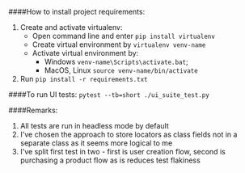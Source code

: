####How to install project requirements:
1. Create and activate virtualenv:
	- Open command line and enter `pip install virtualenv`
	- Create virtual environment by `virtualenv venv-name`
	- Activate virtual environment by: 
		- Windows `venv-name\Scripts\activate.bat`;
		- MacOS, Linux `source venv-name/bin/activate`
2. Run `pip install -r requirements.txt`

####To run UI tests:
`pytest --tb=short ./ui_suite_test.py`

####Remarks:
1. All tests are run in headless mode by default
2. I've chosen the approach to store locators as class fields not in a separate class as it seems more logical to me
3. I've split first test in two - first is user creation flow, second is purchasing a product flow as is reduces test flakiness